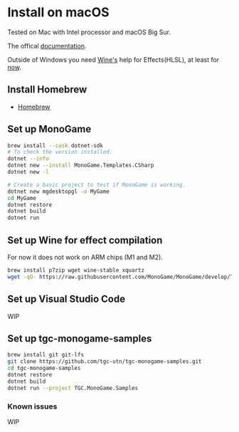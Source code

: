 # Install on macOS

Tested on Mac with Intel processor and macOS Big Sur.

The offical [documentation](https://docs.monogame.net/articles/getting_started/1_setting_up_your_development_environment_macos.html).

Outside of Windows you need [Wine's](https://www.winehq.org) help for Effects(HLSL), at least for [now](https://github.com/MonoGame/MonoGame/issues/2167).

## Install Homebrew

* [Homebrew](https://brew.sh)

## Set up MonoGame

```bash
brew install --cask dotnet-sdk
# To check the version installed.
dotnet --info
dotnet new --install MonoGame.Templates.CSharp
dotnet new -l

# Create a basic project to test if MonoGame is working.
dotnet new mgdesktopgl -o MyGame
cd MyGame
dotnet restore
dotnet build
dotnet run
```

## Set up Wine for effect compilation

For now it does not work on ARM chips (M1 and M2).

```bash
brew install p7zip wget wine-stable xquartz
wget -qO- https://raw.githubusercontent.com/MonoGame/MonoGame/develop/Tools/MonoGame.Effect.Compiler/mgfxc_wine_setup.sh | bash
```

## Set up Visual Studio Code

WIP

## Set up tgc-monogame-samples

```bash
brew install git git-lfs
git clone https://github.com/tgc-utn/tgc-monogame-samples.git
cd tgc-monogame-samples
dotnet restore
dotnet build
dotnet run --project TGC.MonoGame.Samples
```

### Known issues
WIP
